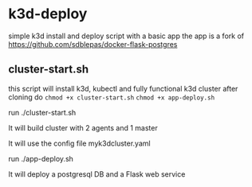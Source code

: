 # k3d-deploy
simple k3d install and deploy script with a basic app
the app is a fork of https://github.com/sdblepas/docker-flask-postgres 
## cluster-start.sh
this script will install k3d, kubectl and fully functional k3d cluster
after cloning do 
```chmod +x cluster-start.sh```
```chmod +x app-deploy.sh```

run ./cluster-start.sh

It will build cluster with 2 agents and 1 master

It will use the config file myk3dcluster.yaml

run ./app-deploy.sh

It will deploy a postgresql DB and a Flask web service


